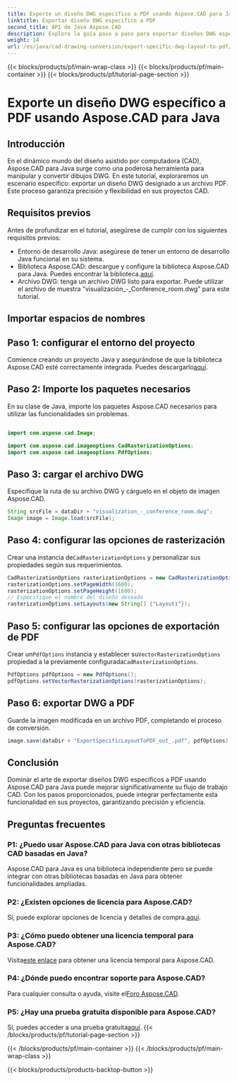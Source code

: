 ```yaml
---
title: Exporte un diseño DWG específico a PDF usando Aspose.CAD para Java
linktitle: Exportar diseño DWG específico a PDF
second_title: API de Java Aspose.CAD
description: Explore la guía paso a paso para exportar diseños DWG específicos a PDF usando Aspose.CAD para Java. Optimice su flujo de trabajo CAD sin esfuerzo.
weight: 14
url: /es/java/cad-drawing-conversion/export-specific-dwg-layout-to-pdf/
---
```


{{< blocks/products/pf/main-wrap-class >}}
{{< blocks/products/pf/main-container >}}
{{< blocks/products/pf/tutorial-page-section >}}

# Exporte un diseño DWG específico a PDF usando Aspose.CAD para Java

## Introducción

En el dinámico mundo del diseño asistido por computadora (CAD), Aspose.CAD para Java surge como una poderosa herramienta para manipular y convertir dibujos DWG. En este tutorial, exploraremos un escenario específico: exportar un diseño DWG designado a un archivo PDF. Este proceso garantiza precisión y flexibilidad en sus proyectos CAD.

## Requisitos previos

Antes de profundizar en el tutorial, asegúrese de cumplir con los siguientes requisitos previos:

- Entorno de desarrollo Java: asegúrese de tener un entorno de desarrollo Java funcional en su sistema.
-  Biblioteca Aspose.CAD: descargue y configure la biblioteca Aspose.CAD para Java. Puedes encontrar la biblioteca.[aquí](https://releases.aspose.com/cad/java/).
- Archivo DWG: tenga un archivo DWG listo para exportar. Puede utilizar el archivo de muestra "visualización_-_Conference_room.dwg" para este tutorial.

## Importar espacios de nombres

## Paso 1: configurar el entorno del proyecto

Comience creando un proyecto Java y asegurándose de que la biblioteca Aspose.CAD esté correctamente integrada. Puedes descargarlo[aquí](https://releases.aspose.com/cad/java/).

## Paso 2: Importe los paquetes necesarios

En su clase de Java, importe los paquetes Aspose.CAD necesarios para utilizar las funcionalidades sin problemas.

```java

import com.aspose.cad.Image;

import com.aspose.cad.imageoptions.CadRasterizationOptions;
import com.aspose.cad.imageoptions.PdfOptions;
```

## Paso 3: cargar el archivo DWG

Especifique la ruta de su archivo DWG y cárguelo en el objeto de imagen Aspose.CAD.

```java
String srcFile = dataDir + "visualization_-_conference_room.dwg";
Image image = Image.load(srcFile);
```

## Paso 4: configurar las opciones de rasterización

 Crear una instancia de`CadRasterizationOptions` y personalizar sus propiedades según sus requerimientos.

```java
CadRasterizationOptions rasterizationOptions = new CadRasterizationOptions();
rasterizationOptions.setPageWidth(1600);
rasterizationOptions.setPageHeight(1600);
// Especifique el nombre del diseño deseado
rasterizationOptions.setLayouts(new String[] {"Layout1"});
```

## Paso 5: configurar las opciones de exportación de PDF

 Crear un`PdfOptions` instancia y establecer su`VectorRasterizationOptions` propiedad a la previamente configurada`CadRasterizationOptions`.

```java
PdfOptions pdfOptions = new PdfOptions();
pdfOptions.setVectorRasterizationOptions(rasterizationOptions);
```

## Paso 6: exportar DWG a PDF

Guarde la imagen modificada en un archivo PDF, completando el proceso de conversión.

```java
image.save(dataDir + "ExportSpecificLayoutToPDF_out_.pdf", pdfOptions);
```

## Conclusión

Dominar el arte de exportar diseños DWG específicos a PDF usando Aspose.CAD para Java puede mejorar significativamente su flujo de trabajo CAD. Con los pasos proporcionados, puede integrar perfectamente esta funcionalidad en sus proyectos, garantizando precisión y eficiencia.

## Preguntas frecuentes

### P1: ¿Puedo usar Aspose.CAD para Java con otras bibliotecas CAD basadas en Java?

Aspose.CAD para Java es una biblioteca independiente pero se puede integrar con otras bibliotecas basadas en Java para obtener funcionalidades ampliadas.

### P2: ¿Existen opciones de licencia para Aspose.CAD?

 Sí, puede explorar opciones de licencia y detalles de compra.[aquí](https://purchase.aspose.com/buy).

### P3: ¿Cómo puedo obtener una licencia temporal para Aspose.CAD?

 Visita[este enlace](https://purchase.aspose.com/temporary-license/) para obtener una licencia temporal para Aspose.CAD.

### P4: ¿Dónde puedo encontrar soporte para Aspose.CAD?

 Para cualquier consulta o ayuda, visite el[Foro Aspose.CAD](https://forum.aspose.com/c/cad/19).

### P5: ¿Hay una prueba gratuita disponible para Aspose.CAD?

 Sí, puedes acceder a una prueba gratuita[aquí](https://releases.aspose.com/).
{{< /blocks/products/pf/tutorial-page-section >}}

{{< /blocks/products/pf/main-container >}}
{{< /blocks/products/pf/main-wrap-class >}}

{{< blocks/products/products-backtop-button >}}
